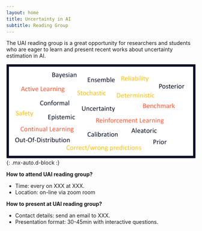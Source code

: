 ```yaml
---
layout: home
title: Uncertainty in AI
subtitle: Reading Group
---
```


The UAI reading group is a great opportunity for researchers and students who are eager to learn and present recent works about uncertainty estimation in AI.

![Keywords](/assets/img/keywords-cropped.png){: .mx-auto.d-block :}

**How to attend UAI reading group?**
- Time: every on XXX at XXX.
- Location: on-line via zoom room

**How to present at UAI reading group?**
- Contact details: send an email to XXX.
- Presentation format: 30-45min with interactive questions.

